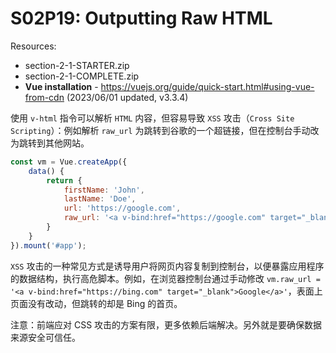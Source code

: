 # S02P19: Outputting Raw HTML

Resources:

- section-2-1-STARTER.zip
- section-2-1-COMPLETE.zip
- **Vue installation** - https://vuejs.org/guide/quick-start.html#using-vue-from-cdn (2023/06/01 updated, v3.3.4)



使用 `v-html` 指令可以解析 `HTML` 内容，但容易导致 `XSS` 攻击（`Cross Site Scripting`）：例如解析 `raw_url` 为跳转到谷歌的一个超链接，但在控制台手动改为跳转到其他网站。

```js
const vm = Vue.createApp({
    data() {
        return {
            firstName: 'John',
            lastName: 'Doe',
            url: 'https://google.com',
            raw_url: '<a v-bind:href="https://google.com" target="_blank">Google</a>'
        }
    }
}).mount('#app');
```

`XSS` 攻击的一种常见方式是诱导用户将网页内容复制到控制台，以便暴露应用程序的数据结构，执行高危脚本。例如，在浏览器控制台通过手动修改 `vm.raw_url = '<a v-bind:href="https://bing.com" target="_blank">Google</a>'`，表面上页面没有改动，但跳转的却是 Bing 的首页。

注意：前端应对 CSS 攻击的方案有限，更多依赖后端解决。另外就是要确保数据来源安全可信任。
